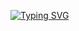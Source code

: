 [![Typing SVG](https://readme-typing-svg.demolab.com?font=Delius&pause=1000&color=F77BBA&background=FFFFFF00&width=435&lines=Welcome+to+Jungho's+GitHub)](https://git.io/typing-svg)





